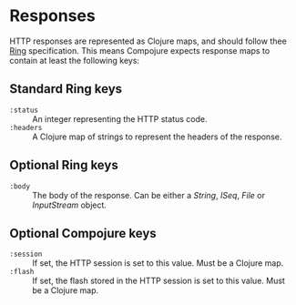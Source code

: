 # Responses

HTTP responses are represented as Clojure maps, and should follow thee
[Ring](http://github.com/mmcgrana/ring) specification. This means Compojure
expects response maps to contain at least the following keys:

## Standard Ring keys

<dl class="keys">
  <dt><code>:status</code></dt>
  <dd>An integer representing the HTTP status code.</dd>

  <dt><code>:headers</code></dt>
  <dd>A Clojure map of strings to represent the headers of the response.</dd>
</dl>

## Optional Ring keys

<dl class="keys">
  <dt><code>:body</code></dt>
  <dd>The body of the response. Can be either a <em>String</em>, <em>ISeq</em>,
      <em>File</em> or <em>InputStream</em> object.</dd>
</dl>

## Optional Compojure keys

<dl class="keys">
  <dt><code>:session</code></dt>
  <dd>If set, the HTTP session is set to this value. Must be a Clojure map.</dd>

  <dt><code>:flash</code></dt>
  <dd>If set, the flash stored in the HTTP session is set to this value. Must
      be a Clojure map.</dd>
</dl>
